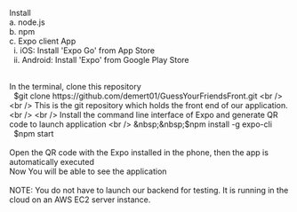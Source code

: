 Install <br />                                                                                                                                                       a. node.js <br />                                                                                             b. npm <br />                                                                                                c. Expo client App <br /> 
&nbsp;&nbsp;i. iOS: Install 'Expo Go' from App Store <br />                                                                   &nbsp;&nbsp;ii. Android: Install 'Expo' from Google Play Store <br /> <br />                                                                                                                                            

In the terminal, clone this repository  <br />                              &nbsp;&nbsp;$git clone https://github.com/demert01/GuessYourFriendsFront.git <br /> <br />
This is the git repository which holds the front end of our application. <br /> <br />
Install the command line interface of Expo and generate QR code to launch application <br />                                    &nbsp;&nbsp;$npm install -g expo-cli <br />                                                                &nbsp;&nbsp;$npm start <br /> <br />
Open the QR code with the Expo installed in the phone, then the app is automatically executed <br />
Now You will be able to see the application <br /> <br />
NOTE: You do not have to launch our backend for testing. It is running in the cloud on an AWS EC2 server instance.

